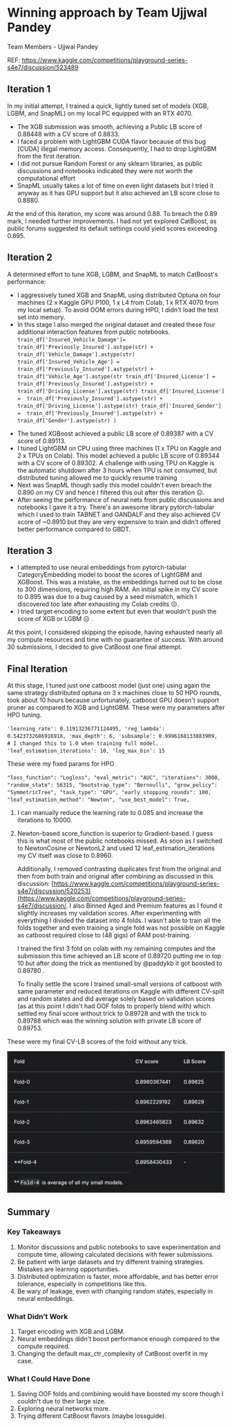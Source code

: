 # Winning approach by Team Ujjwal Pandey

Team Members - Ujjwal Pandey

REF: https://www.kaggle.com/competitions/playground-series-s4e7/discussion/523489

## Iteration 1

In my initial attempt, I trained a quick, lightly tuned set of models (XGB, LGBM, and SnapML) on my local PC equipped with an RTX 4070.

- The XGB submission was smooth, achieving a Public LB score of 0.88448 with a CV score of 0.8833.
- I faced a problem with LightGBM CUDA flavor because of this bug [CUDA] illegal memory access. Consequently, I had to drop LightGBM from the first iteration.
- I did not pursue Random Forest or any sklearn libraries, as public discussions and notebooks indicated they were not worth the computational effort
- SnapML usually takes a lot of time on even light datasets but I tried it anyway as it has GPU support but it also achieved an LB score close to 0.8880.

At the end of this iteration, my score was around 0.88. To breach the 0.89 mark, I needed further improvements. I had not yet explored CatBoost, as public forums suggested its default settings could yield scores exceeding 0.895.

## Iteration 2

A determined effort to tune XGB, LGBM, and SnapML to match CatBoost's performance:

- I aggressively tuned XGB and SnapML using distributed Optuna on four machines (2 x Kaggle GPU P100, 1 x L4 from Colab, 1 x RTX 4070 from my local setup). To avoid OOM errors during HPO, I didn't load the test set into memory.
- In this stage I also merged the original dataset and created these four additional interaction features from public notebooks.
  `train_df['Insured_Vehicle_Damage']=  train_df['Previously_Insured'].astype(str) +  train_df['Vehicle_Damage'].astype(str)
train_df['Insured_Vehicle_Age'] =  train_df['Previously_Insured'].astype(str) +  train_df['Vehicle_Age'].astype(str
train_df['Insured_License'] =  train_df['Previously_Insured'].astype(str) +  train_df['Driving_License'].astype(str)
train_df['Insured_License'] =  train_df['Previously_Insured'].astype(str) +  train_df['Driving_License'].astype(str)
train_df['Insured_Gender'] =  train_df['Previously_Insured'].astype(str) +  train_df['Gender'].astype(str)
)`

* The tuned XGBoost achieved a public LB score of 0.89387 with a CV score of 0.89113.
* I tuned LightGBM on CPU using three machines (1 x TPU on Kaggle and 2 x TPUs on Colab). This model achieved a public LB score of 0.89344 with a CV score of 0.89302. A challenge with using TPU on Kaggle is the automatic shutdown after 3 hours when TPU is not consumed, but distributed tuning allowed me to quickly resume training
* Next was SnapML though sadly this model couldn't even breach the 0.890 on my CV and hence I filtered this out after this iteration ☹️.
* After seeing the performance of neural nets from public discussions and notebooks I gave it a try. There's an awesome library pytorch-tabular which I used to train TABNET and GANDALF and they also achieved CV score of ~0.8910 but they are very expensive to train and didn't offered better performance compared to GBDT.

## Iteration 3

- I attempted to use neural embeddings from pytorch-tabular CategoryEmbedding model to boost the scores of LightGBM and XGBoost. This was a mistake, as the embeddings turned out to be close to 300 dimensions, requiring high RAM. An initial spike in my CV score to 0.895 was due to a bug caused by a seed mismatch, which I discovered too late after exhausting my Colab credits ☹️.
- I tried target encoding to some extent but even that wouldn't push the score of XGB or LGBM ☹️ .

At this point, I considered skipping the episode, having exhausted nearly all my compute resources and time with no guarantee of success. With around 30 submissions, I decided to give CatBoost one final attempt.

## Final Iteration

At this stage, I tuned just one catboost model (just one) using again the same strategy distributed optuna on 3 x machines close to 50 HPO rounds, took about 10 hours because unfortunately, catboost GPU doesn't support pruner as compared to XGB and LightGBM. These were my parameters after HPO tuning.

`'learning_rate': 0.11913236771124495,
'reg_lambda': 0.5423732686916918,
'max_depth': 6,
'subsample': 0.9996168133883909,  # I changed this to 1.0 when training full model.
'leaf_estimation_iterations': 10,
'log_max_bin': 15`

These were my fixed params for HPO

`"loss_function": "Logloss",
"eval_metric": "AUC",
"iterations": 3000,
"random_state": 56315,
"bootstrap_type": "Bernoulli",
"grow_policy": "SymmetricTree",
"task_type": "GPU",
"early_stopping_rounds": 100,
"leaf_estimation_method": "Newton",
"use_best_model": True,`

1. I can manually reduce the learning rate to 0.085 and increase the iterations to 10000.

2. Newton-based score_function is superior to Gradient-based. I guess this is what most of the public notebooks missed. As soon as I switched to NewtonCosine or NewtonL2 and used 12 leaf_estimation_iterations my CV itself was close to 0.8960.

   Additionally, I removed contrasting duplicates first from the original and then from both train and original after combining as discussed in this discussion: [https://www.kaggle.com/competitions/playground-series-s4e7/discussion/520253](https://www.kaggle.com/competitions/playground-series-s4e7/discussion/. I also Binned Aged and Premium features as I found it slightly increases my validation scores.
   After experimenting with everything I divided the dataset into 4 folds. I wasn't able to train all the folds together and even training a single fold was not possible on Kaggle as catboost required close to (48 gigs) of RAM post-training.

   I trained the first 3 fold on colab with my remaining computes and the submission this time achieved an LB score of 0.89720 putting me in top 10 but after doing the trick as mentioned by @paddykb it got boosted to 0.89780 .

   To finally settle the score I trained small-small versions of catboost with same parameter and reduced iterations on Kaggle with different CV-spilt and random states and did average solely based on validation scores (as at this point I didn't had OOF folds to properly blend with) which settled my final score without trick to 0.89728 and with the trick to 0.89788 which was the winning solution with private LB score of 0.89753.

These were my final CV-LB scores of the fold without any trick.

![alt text](image-2.png)

## Summary

### Key Takeaways

1. Monitor discussions and public notebooks to save experimentation and compute time, allowing calculated decisions with fewer submissions.
2. Be patient with large datasets and try different training strategies. Mistakes are learning opportunities.
3. Distributed optimization is faster, more affordable, and has better error tolerance, especially in competitions like this.
4. Be wary of leakage, even with changing random states, especially in neural embeddings.

### What Didn’t Work

1. Target encoding with XGB and LGBM.
2. Neural embeddings didn't boost performance enough compared to the compute required.
3. Changing the default max_ctr_complexity of CatBoost overfit in my case.

### What I Could Have Done

1. Saving OOF folds and combining would have boosted my score though I couldn't due to their large size.
2. Exploring neural networks more.
3. Trying different CatBoost flavors (maybe lossguide).

